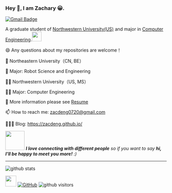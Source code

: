 ### Hey 👋, I am Zachary 😀.

[![Gmail Badge](https://img.shields.io/badge/-zacdeng0720@gmail.com-c14438?style=flat-square&logo=Gmail&logoColor=white&link=mailto:zacdeng0720@gmail.com)](mailto:zacdeng0720@gmail.com)

A graduate student of  <a href="https://www.northwestern.edu/">Northwestern University(US)</a> and major in <a href="https://www.mccormick.northwestern.edu/electrical-computer/academics/graduate/masters/computer-engineering.html">Computer Engineering</a>.<img src="https://media.giphy.com/media/WUlplcMpOCEmTGBtBW/giphy.gif" width="30"> 

😄 Any questions about my repositories are welcome！

🏫 Northeastern University（CN, BE）

🤖 Major: Robot Science and Engineering

👨‍🎓  Northwestern University（US, MS）

👨‍💻 Major: Computer Engineering

📃 More information please see [Resume](https://zacdeng.github.io/resume/)

📫 How to reach me: zacdeng0720@gmail.com

👨🏻‍💻 Blog: https://zacdeng.github.io/


<img src="https://media.giphy.com/media/LnQjpWaON8nhr21vNW/giphy.gif" width="60"> <em><b>I love connecting with different people</b> so if you want to say <b>hi, I'll be happy to meet you more!</b> :)</em>

---------------------------------------------------------------------------------------------------------------------------------------------------------------------------------

![github stats](https://github-readme-stats.vercel.app/api?username=zacdeng&show_icons=true)

 <img src="https://i.loli.net/2020/07/14/y2oaANRLjTYSpG1.gif" width="34px"> <a href="https://github.com/zacdeng"><img alt="GitHub" src="https://img.shields.io/badge/dynamic/json?logo=github&label=GitHub+Followers&labelColor=282c34&color=181717&query=%24.data.totalSubs&url=https%3A%2F%2Fapi.spencerwoo.com%2Fsubstats%2F%3Fsource%3Dgithub%26queryKey%3Dzacdeng&longCache=true"/></a>
![github visitors](https://visitor-badge.glitch.me/badge?page_id=SulthanNK.SulthanNK)
